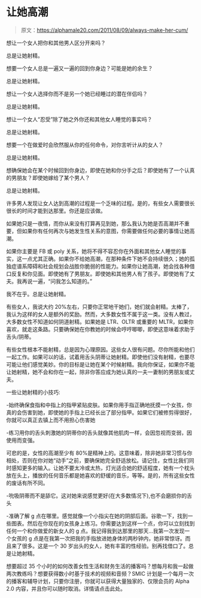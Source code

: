 # 让她高潮

> 原文：<https://alphamale20.com/2011/08/09/always-make-her-cum/>

想让一个女人把你和其他男人区分开来吗？

总是让她射精。

想要一个女人总是一遍又一遍的回到你身边？可能是她的余生？

总是让她射精。

想让一个女人选择你而不是另一个她已经睡过的潜在伴侣吗？

总是让她射精。

想让一个女人“忍受”除了她之外你还和其他女人睡觉的事实吗？

总是让她射精。

想要一个在做爱时会欣然服从你的任何命令，对你言听计从的女人？

总是让她射精。

想确保她会在某个时候回到你身边，即使在她和你分手之后？即使她有了一个认真的男朋友？即使她嫁给了某个男人？

总是让她射精。

许多男人发现让女人达到高潮的过程是一个乏味的过程。是的，有些女人需要很长很长的时间才能到达那里。你还是应该做。

如果她只是一夜情，而你从来没有打算再见到她，那么我认为她是否高潮并不重要，但如果你有任何再次与她发生性关系的意图，你需要做任何必要的事情让她高潮。

如果你主要是 FB 或 poly 关系，她将不得不容忍你在外面和其他女人睡觉的事实，这一点尤其正确。如果你不给她高潮，在那种条件下她不会持续很久；她的孤独症谱系障碍和社会规划会战胜你脆弱的性能力。如果你让她高潮，她会找各种借口反复和你见面。即使她有了男朋友。即使她和其他男人有了孩子。即使她有了丈夫。我再说一遍，“问我怎么知道的。”

我不在乎。总是让她射精。

有些女人，我说大约 20%左右，只要你正常地干她们，她们就会射精。太棒了，我认为这样的女人是额外的奖励。然而，大多数女性不属于这一类。没有人教过，大多数女性不知道如何阴道射精。如果她是 LTR、OLTR 或重要的 MLTR，如果你喜欢，就走这条路。只要确保她在你教她的时候会哼哼唧唧，即使这意味着求助于舌头/阴蒂。

有些女性根本不能射精，总是因为心理原因。这些女人很有问题。尽你所能和他们一起工作。如果可以的话，试着用舌头阴蒂让她射精。即使他们没有射精，也要尽可能让他们感觉美妙。你的目标是让她在某个时候射精。我向你保证，如果你不能让她射精，她不会和你在一起，除非你答应成为她认真的一夫一妻制的男朋友或丈夫。

一些让她射精的小技巧:

-始终确保食指和中指上的指甲紧贴皮肤。如果你用手指正确地抚摸一个女孩，你真的会伤害到她，即使她的手指上已经长出了部分指甲。如果它们被修剪得很好，你就可以真正去镇上而不用担心伤害她

-练习用你的舌头刺激她的阴蒂你的舌头就像其他肌肉一样，会因忽视而变弱，因使用而变强。

可悲的是，女性的高潮至少有 80%是精神上的。这意味着，除非她非常习惯与你相处，否则在你对她“动手”之前，要确保她完全舒适放松。请记住，女性比我们同时感知更多的输入。让她不要太冷或太热，灯光适合她的舒适程度，她有一个枕头放在头上，播放的任何音乐都是她喜欢的舒缓的音乐，等等。是的，所有这些女性的废话有所不同。

-吮吸阴蒂而不是舔它。这对她来说感觉更好(在大多数情况下),也不会磨损你的舌头

-准确了解 g 点在哪里。感觉就像一个小指尖在她的阴部后面。谷歌一下，找到一些图表。然后在你现在的女孩身上练习。你需要达到这样一个点，你可以立刻找到任何一个和你做爱的新女人的 g 点。我记得我到达那里的那天...我第一次发现一个女孩的 g 点是在我第一次把我的手指放进她身体的两秒钟内，她非常惊讶。而且来了很多。这是一个 30 岁出头的女人，她有丰富的性经验。别再找借口了。总是让她射精。

想要超过 35 个小时的如何改善女性生活和财务生活的播客吗？想每月和我一起做两次教练吗？想要获得数小时基于技术的视频和音频？SMIC 计划是一个每月一次的播客和辅导计划，只要你注册，你就可以获得大量独家的、仅限会员的 Alpha 2.0 内容，并且你可以随时取消。详情请点击此处。